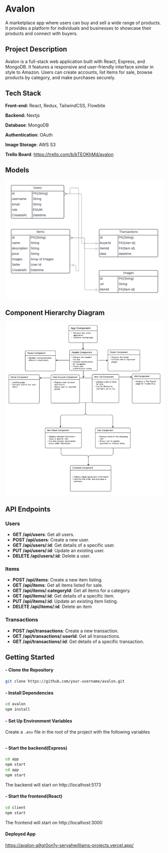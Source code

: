 # Avalon

A marketplace app where users can buy and sell a wide range of products. It provides a platform for individuals and businesses to showcase their products and connect with buyers.

## Project Description

Avalon is a full-stack web application built with React, Express, and MongoDB. It features a responsive and user-friendly interface similar in style to Amazon. Users can create accounts, list items for sale, browse products by category, and make purchases securely.

## Tech Stack

**Front-end:** React, Redux, TailwindCSS, Flowbite

**Backend:** Nextjs

**Database**: MongoDB

**Authentication**: OAuth

**Image Storage**: AWS S3

**Trello Board**: https://trello.com/b/kTEOKhMd/avalon

## Models

![Alt text](/public/images/ERD-1.png "Entity relationship Diagram")

## Component Hierarchy Diagram

![Alt text](/public/images/CHD.png "Component Hierarchy Diagram")

## API Endpoints

### Users

- **GET /api/users**: Get all users.
- **POST /api/users**: Create a new user.
- **GET /api/users/:id**: Get details of a specific user.
- **PUT /api/users/:id**: Update an existing user.
- **DELETE /api/users/:id**: Delete a user.

### Items

- **POST /api/items**: Create a new item listing.
- **GET /api/items**: Get all items listed for sale.
- **GET /api/items/:categoryId**: Get all items for a category.
- **GET /api/items/:id**: Get details of a specific item.
- **PUT /api/items/:id**: Update an existing item listing.
- **DELETE /api/items/:id**: Delete an item

### Transactions

- **POST /api/transactions**: Create a new transaction.
- **GET /api/transactions/:userId**: Get all transactions.
- **GET /api/transactions/:id**: Get details of a specific transaction.

## Getting Started

#### - Clone the Repository

```bash
git clone https://github.com/your-username/avalon.git

```

#### - Install Dependencies

```bash
cd avalon
npm install
```

#### - Set Up Environment Variables

Create a `.env` file in the root of the project with the following variables

```bash

```

#### - Start the backend(Express)

```bash
cd app
npm start
cd app
npm start
```

The backend will start on http://localhost:5173

#### - Start the frontend(React)

```bash
cd client
npm start
```

The frontend will start on http://localhost:3000

#### Deployed App

https://avalon-a9gr0on1y-seryahwilliams-projects.vercel.app/
